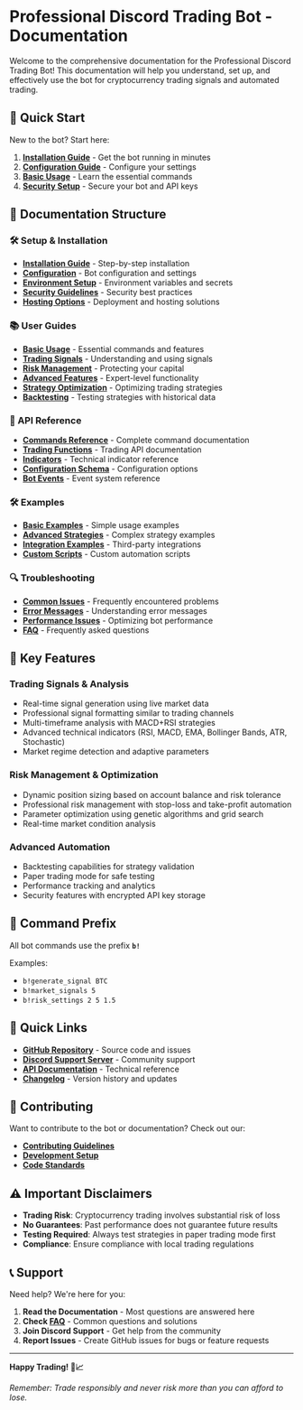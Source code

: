 # Professional Discord Trading Bot - Documentation

Welcome to the comprehensive documentation for the Professional Discord Trading Bot! This documentation will help you understand, set up, and effectively use the bot for cryptocurrency trading signals and automated trading.

## 🚀 Quick Start

New to the bot? Start here:

1. **[Installation Guide](setup/installation.md)** - Get the bot running in minutes
2. **[Configuration Guide](setup/configuration.md)** - Configure your settings
3. **[Basic Usage](guides/basic-usage.md)** - Learn the essential commands
4. **[Security Setup](setup/security.md)** - Secure your bot and API keys

## 📖 Documentation Structure

### 🛠️ Setup & Installation
- **[Installation Guide](setup/installation.md)** - Step-by-step installation
- **[Configuration](setup/configuration.md)** - Bot configuration and settings
- **[Environment Setup](setup/environment.md)** - Environment variables and secrets
- **[Security Guidelines](setup/security.md)** - Security best practices
- **[Hosting Options](setup/hosting.md)** - Deployment and hosting solutions

### 📚 User Guides
- **[Basic Usage](guides/basic-usage.md)** - Essential commands and features
- **[Trading Signals](guides/trading-signals.md)** - Understanding and using signals
- **[Risk Management](guides/risk-management.md)** - Protecting your capital
- **[Advanced Features](guides/advanced-features.md)** - Expert-level functionality
- **[Strategy Optimization](guides/strategy-optimization.md)** - Optimizing trading strategies
- **[Backtesting](guides/backtesting.md)** - Testing strategies with historical data

### 🔧 API Reference
- **[Commands Reference](api-reference/commands.md)** - Complete command documentation
- **[Trading Functions](api-reference/trading.md)** - Trading API documentation
- **[Indicators](api-reference/indicators.md)** - Technical indicator reference
- **[Configuration Schema](api-reference/configuration.md)** - Configuration options
- **[Bot Events](api-reference/events.md)** - Event system reference

### 🛠️ Examples
- **[Basic Examples](examples/basic-examples.md)** - Simple usage examples
- **[Advanced Strategies](examples/advanced-strategies.md)** - Complex strategy examples
- **[Integration Examples](examples/integrations.md)** - Third-party integrations
- **[Custom Scripts](examples/custom-scripts.md)** - Custom automation scripts

### 🔍 Troubleshooting
- **[Common Issues](troubleshooting/common-issues.md)** - Frequently encountered problems
- **[Error Messages](troubleshooting/error-messages.md)** - Understanding error messages
- **[Performance Issues](troubleshooting/performance.md)** - Optimizing bot performance
- **[FAQ](troubleshooting/faq.md)** - Frequently asked questions

## 🌟 Key Features

### **Trading Signals & Analysis**
- Real-time signal generation using live market data
- Professional signal formatting similar to trading channels
- Multi-timeframe analysis with MACD+RSI strategies
- Advanced technical indicators (RSI, MACD, EMA, Bollinger Bands, ATR, Stochastic)
- Market regime detection and adaptive parameters

### **Risk Management & Optimization**
- Dynamic position sizing based on account balance and risk tolerance
- Professional risk management with stop-loss and take-profit automation
- Parameter optimization using genetic algorithms and grid search
- Real-time market condition analysis

### **Advanced Automation**
- Backtesting capabilities for strategy validation
- Paper trading mode for safe testing
- Performance tracking and analytics
- Security features with encrypted API key storage

## 🎯 Command Prefix

All bot commands use the prefix **`b!`**

Examples:
- `b!generate_signal BTC`
- `b!market_signals 5`
- `b!risk_settings 2 5 1.5`

## 🔗 Quick Links

- **[GitHub Repository](https://github.com/ReinaMacCredy/trading_bot)** - Source code and issues
- **[Discord Support Server](https://discord.gg/your-server)** - Community support
- **[API Documentation](api-reference/README.md)** - Technical reference
- **[Changelog](CHANGELOG.md)** - Version history and updates

## 🤝 Contributing

Want to contribute to the bot or documentation? Check out our:
- **[Contributing Guidelines](CONTRIBUTING.md)**
- **[Development Setup](setup/development.md)**
- **[Code Standards](CODE_STANDARDS.md)**

## ⚠️ Important Disclaimers

- **Trading Risk**: Cryptocurrency trading involves substantial risk of loss
- **No Guarantees**: Past performance does not guarantee future results
- **Testing Required**: Always test strategies in paper trading mode first
- **Compliance**: Ensure compliance with local trading regulations

## 📞 Support

Need help? We're here for you:

1. **Read the Documentation** - Most questions are answered here
2. **Check [FAQ](troubleshooting/faq.md)** - Common questions and solutions
3. **Join Discord Support** - Get help from the community
4. **Report Issues** - Create GitHub issues for bugs or feature requests

---

**Happy Trading! 🚀📈**

*Remember: Trade responsibly and never risk more than you can afford to lose.* 